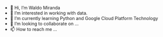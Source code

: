 - 👋 Hi, I’m Waldo Miranda
- 👀 I’m interested in  working with data. 
- 🌱 I’m currently learning Python and Google Cloud Platform Technology
- 💞️ I’m looking to collaborate on ...
- 📫 How to reach me ...

<!---
wmiranda2020/wmiranda2020 is a ✨ special ✨ repository because its `README.md` (this file) appears on your GitHub profile.
You can click the Preview link to take a look at your changes.
--->
